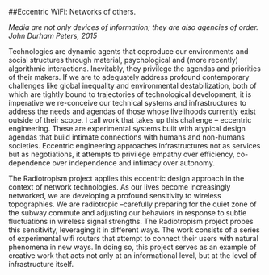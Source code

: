 ##Eccentric WiFi: Networks of others.

_Media are not only devices of information; they are also agencies of order._  
_John Durham Peters, 2015_

 
Technologies are dynamic agents that coproduce our environments and social structures through material, psychological and (more recently) algorithmic interactions. Inevitably, they privilege the agendas and priorities of their makers. If we are to adequately address profound contemporary challenges like global inequality and environmental destabilization, both of which are tightly bound to trajectories of technological development, it is imperative we re-conceive our technical systems and infrastructures to address the needs and agendas of those whose livelihoods currently exist outside of their scope. I call work that takes up this challenge – eccentric engineering. These are experimental systems built with atypical design agendas that build intimate connections with humans and non-humans societies. Eccentric engineering approaches infrastructures not as services but as negotiations, it attempts to privilege empathy over efficiency, co-dependence over independence and intimacy over autonomy. 

The Radiotropism project applies this eccentric design approach in the context of network technologies. As our lives become increasingly networked, we are developing a profound sensitivity to wireless topographies. We are radiotropic –carefully preparing for the quiet zone of the subway commute and adjusting our behaviors in response to subtle fluctuations in wireless signal strengths. The Radiotropism project probes this sensitivity, leveraging it in different ways. The work consists of a series of experimental wifi routers that attempt to connect their users with natural phenomena in new ways. In doing so, this project serves as an example of creative work that acts not only at an informational level, but at the level of infrastructure itself. 
